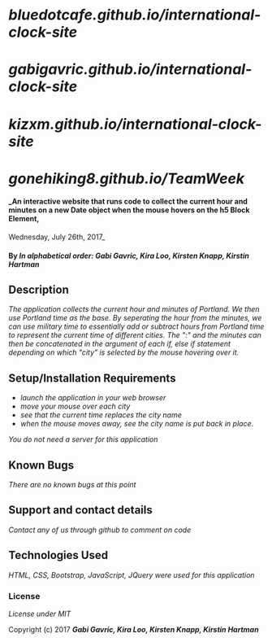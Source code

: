 # _bluedotcafe.github.io/international-clock-site_
# _gabigavric.github.io/international-clock-site_
# _kizxm.github.io/international-clock-site_
# _gonehiking8.github.io/TeamWeek_

#### _An interactive website that runs code to collect the current hour and minutes on a new Date object when the mouse hovers on the h5 Block Element,
Wednesday, July 26th, 2017_

#### By _**In alphabetical order: Gabi Gavric, Kira Loo, Kirsten Knapp, Kirstin Hartman**_

## Description

_The application collects the current hour and minutes of Portland. We then use Portland time as the base. By seperating the hour from the minutes, we can use military time to essentially add or subtract hours from Portland time to represent the current time of different cities. The ":" and the minutes can then be concatenated in the argument of each if, else if statement depending on which "city" is selected by the mouse hovering over it._

## Setup/Installation Requirements

* _launch the application in your web browser_
* _move your mouse over each city_
* _see that the current time replaces the city name_
* _when the mouse moves away, see the city name is put back in place._


_You do not need a server for this application_

## Known Bugs

_There are no known bugs at this point_

## Support and contact details

_Contact any of us through github to comment on code_

## Technologies Used

_HTML, CSS, Bootstrap, JavaScript, JQuery were used for this application_

### License

*License under MIT*

Copyright (c) 2017 **_Gabi Gavric, Kira Loo, Kirsten Knapp, Kirstin Hartman_**
